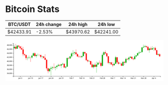 # Bitcoin Stats

BTC/USDT|24h change|24h high|24h low|
|---|---|---|---|
|$42433.91|-2.53%|$43970.62|$42241.00|

<img src="./chart.svg">
